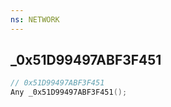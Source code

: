 ```yaml
---
ns: NETWORK
---
```

## _0x51D99497ABF3F451

```c
// 0x51D99497ABF3F451
Any _0x51D99497ABF3F451();
```

